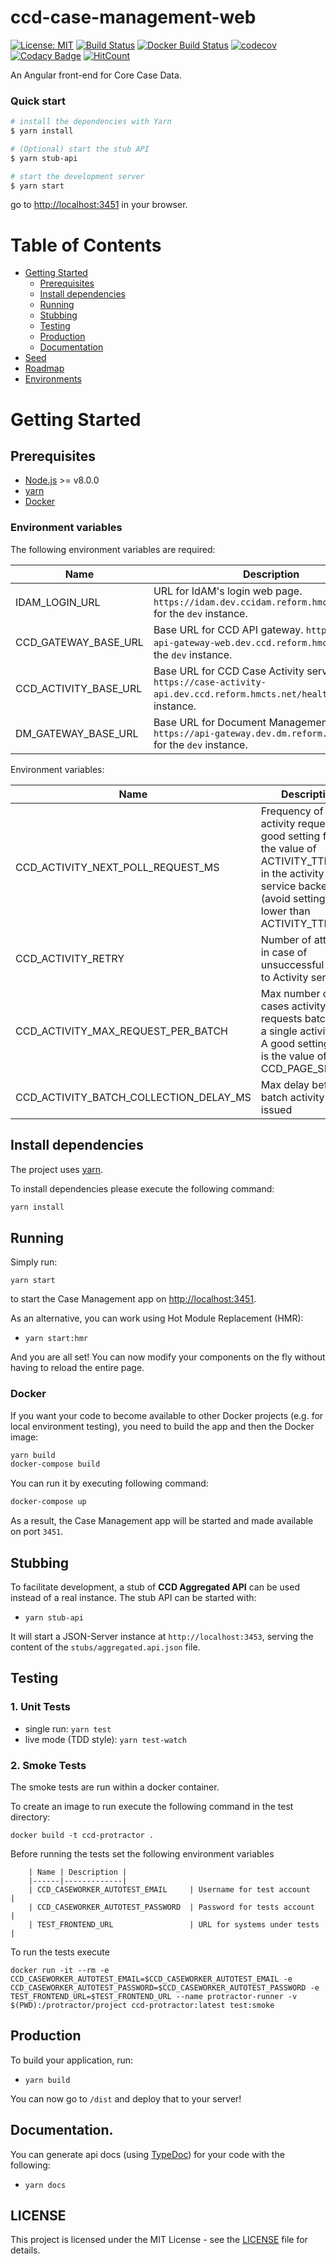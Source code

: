 # ccd-case-management-web
[![License: MIT](https://img.shields.io/badge/License-MIT-yellow.svg)](https://opensource.org/licenses/MIT)
[![Build Status](https://travis-ci.org/hmcts/ccd-case-management-web.svg?branch=master)](https://travis-ci.org/hmcts/ccd-case-management-web)
[![Docker Build Status](https://img.shields.io/docker/build/hmcts/ccd-case-management-web.svg)](https://hub.docker.com/r/hmcts/ccd-case-management-web)
[![codecov](https://codecov.io/gh/hmcts/ccd-case-management-web/branch/master/graph/badge.svg)](https://codecov.io/gh/hmcts/ccd-case-management-web)
[![Codacy Badge](https://api.codacy.com/project/badge/Grade/8375dcaa04594226a973d5cd44842713)](https://www.codacy.com/app/adr1ancho/ccd-case-management-web?utm_source=github.com&amp;utm_medium=referral&amp;utm_content=hmcts/ccd-case-management-web&amp;utm_campaign=Badge_Grade)
[![HitCount](http://hits.dwyl.io/hmcts/ccd-case-management-web.svg)](#ccd-case-management-web)

An Angular front-end for Core Case Data.

### Quick start
```bash
# install the dependencies with Yarn
$ yarn install

# (Optional) start the stub API
$ yarn stub-api

# start the development server
$ yarn start
```
go to [http://localhost:3451](http://localhost:3451) in your browser.

# Table of Contents

* [Getting Started](#getting-started)
    * [Prerequisites](#prerequisites)
    * [Install dependencies](#install-dependencies)
    * [Running](#running)
    * [Stubbing](#stubbing)
    * [Testing](#testing)
    * [Production](#production)
    * [Documentation](#documentation)
* [Seed](#seed)
* [Roadmap](#roadmap)
* [Environments](#environments)

# Getting Started

## Prerequisites

* [Node.js](https://nodejs.org/) >= v8.0.0
* [yarn](https://yarnpkg.com/)
* [Docker](https://www.docker.com)

### Environment variables

The following environment variables are required:

| Name | Description |
|------|-------------|
| IDAM_LOGIN_URL | URL for IdAM's login web page. `https://idam.dev.ccidam.reform.hmcts.net/login` for the `dev` instance. |
| CCD_GATEWAY_BASE_URL | Base URL for CCD API gateway. `https://case-api-gateway-web.dev.ccd.reform.hmcts.net` for the `dev` instance. |
| CCD_ACTIVITY_BASE_URL | Base URL for CCD Case Activity service. `https://case-activity-api.dev.ccd.reform.hmcts.net/health` for the `dev` instance. |
| DM_GATEWAY_BASE_URL | Base URL for Document Management gateway. `https://api-gateway.dev.dm.reform.hmcts.net` for the `dev` instance. |

Environment variables:

| Name | Description |
|------|-------------|
| CCD_ACTIVITY_NEXT_POLL_REQUEST_MS | Frequency of activity requests. A good setting for it is the value of ACTIVITY_TTL_SEC in the activity service backend (avoid setting it lower than ACTIVITY_TTL_SEC) |
| CCD_ACTIVITY_RETRY | Number of attempts in case of unsuccessful calls to Activity service |
| CCD_ACTIVITY_MAX_REQUEST_PER_BATCH | Max number of cases activity requests batched in a single activity call. A good setting for it is the value of CCD_PAGE_SIZE |
| CCD_ACTIVITY_BATCH_COLLECTION_DELAY_MS | Max delay before a batch activity call is issued |

## Install dependencies

The project uses [yarn](https://yarnpkg.com/).

To install dependencies please execute the following command:

```bash
yarn install
```

## Running

Simply run:

```
yarn start
```

to start the Case Management app on [http://localhost:3451](http://localhost:3451).

As an alternative, you can work using Hot Module Replacement (HMR):

* `yarn start:hmr`

And you are all set! You can now modify your components on the fly without having to reload the entire page.

### Docker

If you want your code to become available to other Docker projects (e.g. for local environment testing), you need to build the app and then the Docker image:

```bash
yarn build
docker-compose build
```

You can run it by executing following command:

```bash
docker-compose up
```

As a result, the Case Management app will be started and made available on port `3451`.

## Stubbing

To facilitate development, a stub of **CCD Aggregated API** can be used instead of a real instance.
The stub API can be started with:

* `yarn stub-api`

It will start a JSON-Server instance at `http://localhost:3453`, serving the content of the `stubs/aggregated.api.json` file.

## Testing

### 1. Unit Tests

* single run: `yarn test`
* live mode (TDD style): `yarn test-watch`

### 2. Smoke Tests

The smoke tests are run within a docker container.

To create an image to run execute the following command in the test directory:

``` docker build -t ccd-protractor . ```

Before running the tests set the following environment variables

        | Name | Description |
        |------|-------------|
        | CCD_CASEWORKER_AUTOTEST_EMAIL     | Username for test account     |
        | CCD_CASEWORKER_AUTOTEST_PASSWORD  | Password for tests account    |
        | TEST_FRONTEND_URL                 | URL for systems under tests   |

To run the tests execute

``` docker run -it --rm -e CCD_CASEWORKER_AUTOTEST_EMAIL=$CCD_CASEWORKER_AUTOTEST_EMAIL -e CCD_CASEWORKER_AUTOTEST_PASSWORD=$CCD_CASEWORKER_AUTOTEST_PASSWORD -e TEST_FRONTEND_URL=$TEST_FRONTEND_URL --name protractor-runner -v $(PWD):/protractor/project ccd-protractor:latest test:smoke  ```

## Production

To build your application, run:

* `yarn build`

You can now go to `/dist` and deploy that to your server!

## Documentation.

You can generate api docs (using [TypeDoc](http://typedoc.org/)) for your code with the following:

* `yarn docs`

## LICENSE

This project is licensed under the MIT License - see the [LICENSE](LICENSE.md) file for details.
 